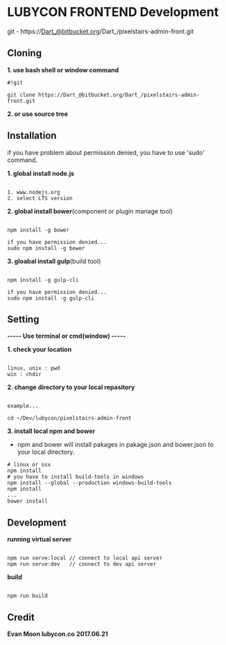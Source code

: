 # LUBYCON FRONTEND Development
git - https://Dart_@bitbucket.org/Dart_/pixelstairs-admin-front.git

## Cloning

**1. use bash shell or window command**
```
#!git

git clone https://Dart_@bitbucket.org/Dart_/pixelstairs-admin-front.git
```
**2. or use source tree**


## Installation
if you have problem about permission denied, you have to use 'sudo' command.

**1. global install node.js**

```

1. www.nodejs.org
2. select LTS version
```


**2. global install bower**(component or plugin manage tool)

```

npm install -g bower

if you have permission denied...
sudo npm install -g bower
```



**3. gloabal install gulp**(build tool)

```

npm install -g gulp-cli

if you have permission denied...
sudo npm install -g gulp-cli
```


## Setting
**----- Use terminal or cmd(window) -----**

**1. check your location**

```

linux, unix : pwd
win : chdir
```

**2. change directory to your local repasitory**

```

example...

cd ~/Dev/lubycon/pixelstairs-admin-front
```

**3. install local npm and bower**

- npm and bower will install pakages in pakage.json and bower.json to your local directory.


```
# linux or osx
npm install
# you have to install build-tools in windows
npm install --global --production windows-build-tools
npm install
...
bower install
```



## Development

**running virtual server**

```

npm run serve:local // connect to local api server
npm run serve:dev   // connect to dev api server
```

**build**

```

npm run build
```


## Credit

**Evan Moon lubycon.co**
**2017.06.21**
